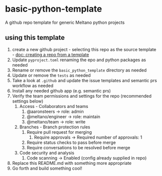 # basic-python-template

A github repo template for generic Meltano python projects

## using this template

1. create a new github project - selecting this repo as the source template - [doc: creating a repo from a template](https://docs.github.com/en/repositories/creating-and-managing-repositories/creating-a-repository-from-a-template)
2. Update `pyproject.toml` renaming the epo and python packages as needed
3. Rename or remove the `basic_python_template` directory as needed
4. Update or remove the `tests` as needed
5. Take a look at `.github` and update the issue templates and semantic prs workflow as needed
6. Install any needed github app (e.g. semantic prs)
7. Verify the team permissions and settings for the repo (recommended settings below)
   1. Access - Collaborators and teams
      1. @aaronsteers -> role: admin
      2. @meltano/engineer -> role: maintain
      3. @meltano/team -> role: write
   2. Branches - Branch protection rules
      1. Require pull request for merging
         1. Require approvals -> Required number of approvals: 1
      2. Require status checks to pass before merge
      3. Require conversations to be resolved before merge
   3. Code security and analysis
      1. Code scanning -> Enabled (config already supplied in repo)
8. Replace this README.md with something more appropriate
9. Go forth and build something cool!
